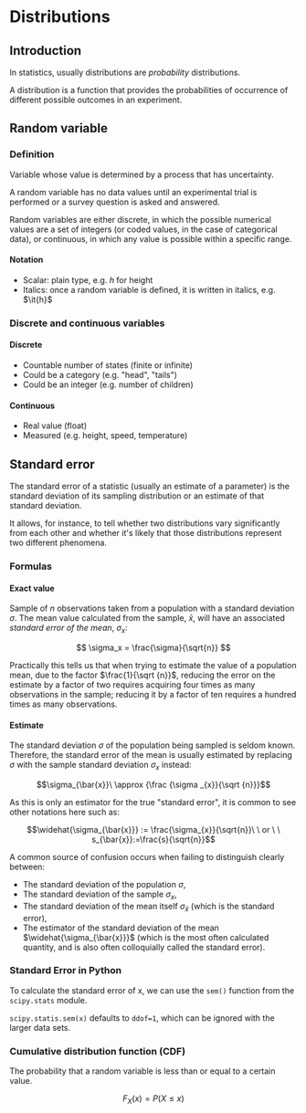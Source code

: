 # Distributions

## Introduction

In statistics, usually distributions are *probability* distributions.

A distribution is a function that provides the probabilities of occurrence of different possible outcomes in an experiment.

## Random variable

### Definition

Variable whose value is determined by a process that has uncertainty.

A random variable has no data values until an experimental trial is performed or a survey question is asked and answered.

Random variables are either discrete, in which the possible numerical values are a set of integers (or coded values, in the case of categorical data), or continuous, in which any value is possible within a specific range.

#### Notation

- Scalar: plain type, e.g. $h$ for height
- Italics: once a random variable is defined, it is written in italics, e.g. $\it{h}$

### Discrete and continuous variables

#### Discrete

- Countable number of states (finite or infinite)
- Could be a category (e.g. "head", "tails")
- Could be an integer (e.g. number of children)


#### Continuous

- Real value (float)
- Measured (e.g. height, speed, temperature)

## Standard error

The standard error of a statistic (usually an estimate of a parameter) is the standard deviation of its sampling distribution or an estimate of that standard deviation.

It allows, for instance, to tell whether two distributions vary significantly from each other and whether it's likely that those distributions represent two different phenomena.

### Formulas

#### Exact value

Sample of $n$ observations taken from a population with a standard deviation $\sigma$. The mean value calculated from the sample, $\bar{x}$, will have an associated *standard error of the mean*, $\sigma_x$:

$$ \sigma_x = \frac{\sigma}{\sqrt{n}} $$

Practically this tells us that when trying to estimate the value of a population mean, due to the factor  $\frac{1}{\sqrt {n}}$, reducing the error on the estimate by a factor of two requires acquiring four times as many observations in the sample; reducing it by a factor of ten requires a hundred times as many observations.

#### Estimate

The standard deviation $\sigma$ of the population being sampled is seldom known. Therefore, the standard error of the mean is usually estimated by replacing $\sigma$ with the sample standard deviation $\sigma_x$ instead:

$$\sigma_{\bar{x}}\ \approx {\frac {\sigma _{x}}{\sqrt {n}}}$$

As this is only an estimator for the true "standard error", it is common to see other notations here such as:

$$\widehat{\sigma_{\bar{x}}} := \frac{\sigma_{x}}{\sqrt{n}}\  \ or \ \ s_{\bar{x}}:=\frac{s}{\sqrt{n}}$$

A common source of confusion occurs when failing to distinguish clearly between:

- The standard deviation of the population $\sigma$,
- The standard deviation of the sample $\sigma_{x}$,
- The standard deviation of the mean itself $\sigma_{\bar{x}}$ (which is the standard error),
- The estimator of the standard deviation of the mean $\widehat{\sigma_{\bar{x}}}$ (which is the most often calculated quantity, and is also often colloquially called the standard error).



### Standard Error in Python

To calculate the standard error of x, we can use the `sem()` function from the `scipy.stats` module.

`scipy.statis.sem(x)` defaults to `ddof=1`, which can be ignored with the larger data sets.

### Cumulative distribution function (CDF)

The probability that a random variable is less than or equal to a certain value.

$$ F_X(x) = P(X \leq x) $$
